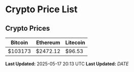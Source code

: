 # Crypto Price List

## Crypto Prices
| Bitcoin | Ethereum | Litecoin |
| ------- | -------- | -------- |
| $103173 | $2472.12 | $96.53 |
**Last Updated:** 2025-05-17 20:13 UTC
**Last Updated:** $DATE$
